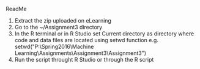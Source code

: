 ReadMe

1) Extract the zip uploaded on eLearning
2) Go to the ~/Assignment3 directory
3) In the R terminal or in R Studio set Current directory as directory where code and data files are located using setwd function
	e.g. setwd("P:\\Spring2016\\Machine Learning\\Assignments\\Assignment3\\Assignment3")
4) Run the script throught R Studio or through the R script